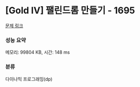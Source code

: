 # [Gold IV] 팰린드롬 만들기 - 1695 

[문제 링크](https://www.acmicpc.net/problem/1695) 

### 성능 요약

메모리: 99804 KB, 시간: 148 ms

### 분류

다이나믹 프로그래밍(dp)

